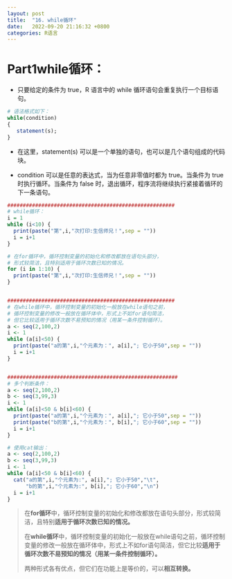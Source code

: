 ```yaml
---
layout: post
title:  "16. while循环"
date:   2022-09-20 21:16:32 +0800
categories: R语言
---
```


# Part1**while循环：**

- 只要给定的条件为 true，R 语言中的 while 循环语句会重复执行一个目标语句。

```r
# 语法格式如下：
while(condition)
{
   statement(s);
}
```

- 在这里，statement(s) 可以是一个单独的语句，也可以是几个语句组成的代码块。

- condition 可以是任意的表达式，当为任意非零值时都为 true。当条件为 true 时执行循环。当条件为 false 时，退出循环，程序流将继续执行紧接着循环的下一条语句。

```r
######################################################
# while循环：
i = 1
while (i<10) {
  print(paste("第",i,"次打印:生信师兄！",sep = ""))
  i = i+1
}

# 在for循环中，循环控制变量的初始化和修改都放在语句头部分，
# 形式较简洁，且特别适用于循环次数已知的情况。
for (i in 1:10) {
  print(paste("第",i,"次打印:生信师兄！",sep = ""))
}


######################################################
# 在while循环中，循环控制变量的初始化一般放在while语句之前，
# 循环控制变量的修改一般放在循环体中，形式上不如for语句简洁，
# 但它比较适用于循环次数不易预知的情况（用某一条件控制循环）。
a <- seq(2,100,2)
i <- 1
while (a[i]<50) {
  print(paste("a的第",i,"个元素为：", a[i],"; 它小于50",sep = ""))
  i = i+1
}


#######################################################
# 多个判断条件：
a <- seq(2,100,2)
b <- seq(3,99,3)
i <- 1
while (a[i]<50 & b[i]<60) {
  print(paste("a的第",i,"个元素为：", a[i],"; 它小于50",sep = ""))
  print(paste("b的第",i,"个元素为：", b[i],"; 它小于60",sep = ""))
  i = i+1
}

# 使用cat输出：
a <- seq(2,100,2)
b <- seq(3,99,3)
i <- 1
while (a[i]<50 & b[i]<60) {
  cat("a的第",i,"个元素为:", a[i],"; 它小于50","\t",
      "b的第",i,"个元素为:", b[i],"; 它小于60","\n")
  i = i+1
}
```

> 在**for循环**中，循环控制变量的初始化和修改都放在语句头部分，形式较简洁，且特别**适用于循环次数已知的情况。**
> 
> 在**while循环**中，循环控制变量的初始化一般放在while语句之前，循环控制变量的修改一般放在循环体中，形式上不如for语句简洁，但它比较**适用于循环次数不易预知的情况（用某一条件控制循环）。**
> 
> 两种形式各有优点，但它们在功能上是等价的，可以**相互转换。**

[jekyll-docs]: https://jekyllrb.com/docs/home
[jekyll-gh]:   https://github.com/jekyll/jekyll
[jekyll-talk]: https://talk.jekyllrb.com/
